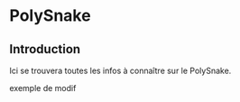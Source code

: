 # PolySnake

## Introduction

Ici se trouvera toutes les infos à connaître sur le PolySnake.

exemple de modif